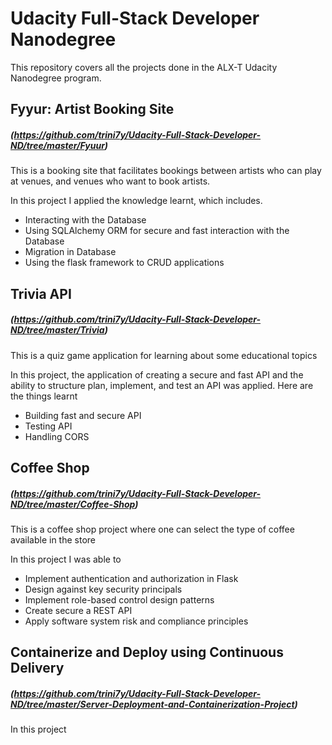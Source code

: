 # Udacity Full-Stack Developer Nanodegree
This repository covers all the projects done in the ALX-T Udacity Nanodegree program. 

## Fyyur: Artist Booking Site 
##### (https://github.com/trini7y/Udacity-Full-Stack-Developer-ND/tree/master/Fyuur)

This is a booking site that facilitates bookings between artists who can play at venues, and venues who want to book artists.

In this project I applied the knowledge learnt, which includes.

+ Interacting with the Database
+ Using SQLAlchemy ORM for secure and fast interaction with the Database
+ Migration in Database 
+ Using the flask framework to CRUD applications

## Trivia API 
##### (https://github.com/trini7y/Udacity-Full-Stack-Developer-ND/tree/master/Trivia)

This is a quiz game application for learning about some educational topics 


In this project, the application of creating a secure and fast API and the ability to structure plan, implement, and test an API was applied. 
Here are the things learnt

+ Building fast and secure API
+ Testing API
+ Handling CORS


## Coffee Shop
##### (https://github.com/trini7y/Udacity-Full-Stack-Developer-ND/tree/master/Coffee-Shop)

This is a coffee shop project where one can select the type of coffee available in the store


In this project I was able to 

+ Implement authentication and authorization in Flask
+ Design against key security principals
+ Implement role-based control design patterns
+ Create secure a REST API
+ Apply software system risk and compliance principles


## Containerize and Deploy using Continuous Delivery 
##### (https://github.com/trini7y/Udacity-Full-Stack-Developer-ND/tree/master/Server-Deployment-and-Containerization-Project)
In this project 





